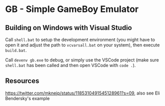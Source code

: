 # GB - Simple GameBoy Emulator

## Building on Windows with Visual Studio

Call `shell.bat` to setup the development environment (you might have to open it and adjust the path to `vcvarsall.bat` on your system), then execute `build.bat`.

Call `devenv gb.exe` to debug, or simply use the VSCode project (make sure `shell.bat` has been called and then open VSCode with `code .`).

## Resources


https://twitter.com/mknejp/status/1185310491545128961?s=09, also see Eli Bendersky's example


